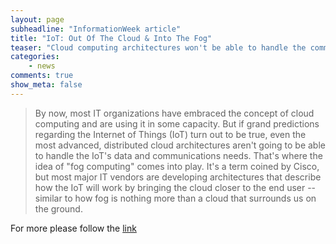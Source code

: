 ```yaml
---
layout: page
subheadline: "InformationWeek article"
title: "IoT: Out Of The Cloud & Into The Fog"
teaser: "Cloud computing architectures won't be able to handle the communication demands of the Internet of Things. The future is in fog computing."
categories:
    - news    
comments: true
show_meta: false
---
```


> By now, most IT organizations have embraced the concept of cloud computing and are using it in some capacity. But if grand predictions regarding the Internet of Things (IoT) turn out to be true, even the most advanced, distributed cloud architectures aren't going to be able to handle the IoT's data and communications needs. That's where the idea of "fog computing" comes into play. It's a term coined by Cisco, but most major IT vendors are developing architectures that describe how the IoT will work by bringing the cloud closer to the end user -- similar to how fog is nothing more than a cloud that surrounds us on the ground.


For more please follow the [link](http://www.networkcomputing.com/cloud-infrastructure/iot-out-of-the-cloud-and-into-the-fog/a/d-id/1298101)